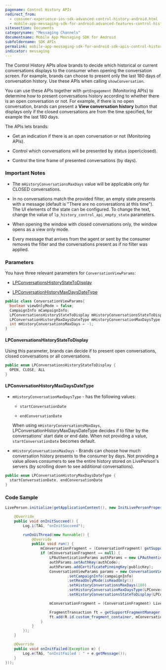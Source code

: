 ```yaml
---
pagename: Control History APIs
redirect_from:
  - consumer-experience-ios-sdk-advanced-control-history-android.html
  - mobile-app-messaging-sdk-for-android-advanced-features-control-history-apis.html
sitesection: Documents
categoryname: "Messaging Channels"
documentname: Mobile App Messaging SDK for Android
subfoldername: SDK APIs
permalink: mobile-app-messaging-sdk-for-android-sdk-apis-control-history-apis.html
indicator: messaging
---
```


The Control History APIs allow brands to decide which historical or current conversations displays to the consumer when opening the conversation screen. For example, brands can choose to present only the last 180 days of conversation history.  Use these APIs when calling `showConversation`.

You can use these APIs together with `getEngagement` (Monitoring APIs) to determine how to present conversations history according to whether there is an open conversation or not. For example, if there is no open conversation, brands can present a **View conversation history** button that displays only if the closed conversations are from the time specified, for example the last 180 days.

The APIs lets brands:

- Get an indication if there is an open conversation or not (Monitoring APIs).

- Control which conversations will be presented by status (open\closed).

- Control the time frame of presented conversations (by days).

### Important Notes

* The `mHistoryConversationsMaxDays` value will be applicable only for CLOSED conversations.

* In no conversations match the provided filter, an empty state presents with a message (default is "There are no conversations at this time"). The UI elements of the state can be configured. To change the text, change the value of `lp_history_control_api_empty_state` parameters.

* When opening the window with closed conversations only, the window opens as a view only mode.

* Every message that arrives from the agent or sent by the consumer removes the filter and the conversations present as if no filter was applied.

### Parameters

You have three relevant parameters for `ConversationViewParams`:

  - [LPConversationsHistoryStateToDisplay](#lpconversationshistorystatetodisplay)

  - [LPConversationHistoryMaxDaysDateType](#lpconversationhistorymaxdaysdatetype)

```java
public class ConversationViewParams{
  boolean viewOnlyMode = false;
  CampaignInfo mCampaignInfo;
  LPConversationsHistoryStateToDisplay mHistoryConversationsStateToDisplay = LPConversationsHistoryStateToDisplay.ALL;
  LPConversationHistoryMaxDaysDateType mHistoryConversationMaxDaysType = LPConversationHistoryMaxDaysDateType.startConversationDate;
  int mHistoryConversationsMaxDays = -1;
}
```

#### LPConversationsHistoryStateToDisplay
Using this parameter, brands can decide if to present open conversations, closed conversations or all conversations.

```java
public enum LPConversationsHistoryStateToDisplay {
  OPEN, CLOSE, ALL
}
```

#### LPConversationHistoryMaxDaysDateType

* `mHistoryConversationMaxDaysType` - has the following values:

   * `startConversationDate`

   * `endConversationDate`

   When using `mHistoryConversationsMaxDays`, LPConversationHistoryMaxDaysDateType decides if to filter by the conversations' start date or end date. When not providing a value, `startConversationDate` becomes default.

* `mHistoryConversationsMaxDays` - Brands can choose how much conversation history presents to the consumer by days. Not providing a value allows consumers to see the entire history stored on LivePerson's servers (by scrolling down to see additional conversations).

```java
public enum LPConversationHistoryMaxDaysDateType {
  startConversationDate, endConversationDate
}
```

### Code Sample

```java
LivePerson.initialize(getApplicationContext(), new InitLivePersonProperties(brandId, appId, new InitLivePersonCallBack() {

    @Override
    public void onInitSucceed() {
        Log.i(TAG, "onInitSucceed");

        runOnUiThread(new Runnable() {
            @Override
            public void run() {
                mConversationFragment = (ConversationFragment) getSupportFragmentManager().findFragmentByTag(LIVEPERSON_FRAGMENT);
                if (mConversationFragment == null) {
                    LPAuthenticationParams authParams = new LPAuthenticationParams();
                    authParams.setAuthKey(authCode);
                    authParams.addCertificatePinningKey(publicKey);
                    ConversationViewParams params = new ConversationViewParams()
                            .setCampaignInfo(campaignInfo)
                            .setReadOnlyMode(isReadOnly())
                            .setHistoryConversationsMaxDays(180)
                            .setHistoryConversationMaxDaysType(LPConversationHistoryMaxDaysDateType.startConversationDate)
                            .setHistoryConversationsStateToDisplay(LPConversationsHistoryStateToDisplay.ALL);

                    mConversationFragment = (ConversationFragment) LivePerson.getConversationFragment(authParams, params);

                    FragmentTransaction ft = getSupportFragmentManager().beginTransaction();
                    ft.add(R.id.custom_fragment_container, mConversationFragment, LIVEPERSON_FRAGMENT).commit();
                }
            }
        });
    }

    @Override
    public void onInitFailed(Exception e) {
        Log.e(TAG, "onInitFailed : " + e.getMessage());
    }
}));
```